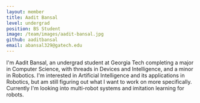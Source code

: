 ```yaml
---
layout: member
title: Aadit Bansal
level: undergrad
position: BS Student
image: /team/images/aadit-bansal.jpg
github: aaditbansal
email: abansal329@gatech.edu
---
```


I'm Aadit Bansal, an undergrad student at Georgia Tech completing a major in Computer Science, with threads in Devices and Intelligence, and a minor in Robotics. I'm interested in Artificial Intelligence and its applications in Robotics, but am still figuring out what I want to work on more specifically. Currently I'm looking into multi-robot systems and imitation learning for robots.
